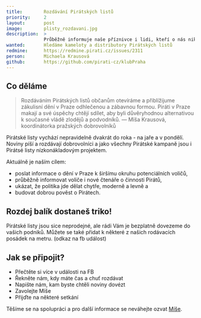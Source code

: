 ```yaml
---
title:        Rozdávání Pirátských listů
priority:     2
layout:       post
image:        plisty_rozdavani.jpg
description:  >
              Průběžně informuje naše příznivce i lidi, kteří o nás nikdy neslyšeli, o tom, co právě děláme. Tištěná verze Pirátských listů může i díky vaší pomoci doputovat k příznivcům, kteří se o nás chtějí dozvědět více, ale s Internetem se příliš nekamarádí. 
wanted:       Hledáme kameloty a distributory Pirátských listů
redmine:      https://redmine.pirati.cz/issues/2311
person:       Michaela Krausová
github:       https://github.com/pirati-cz/klubPraha
---
```


## Co děláme

> Rozdáváním Pirátských listů občanům otevíráme 
> a přiblížijume zákulisní dění v Praze odhlečenou a zábavnou formou.
> Piráti v Praze makají a své úspěchy chtějí sdílet,
> aby byli důvěryhodnou alternativou k současné vládě zlodějů a podvodníků.
> — Míša Krausová, koordinátorka pražských dobrovolníků

Pirátské listy vychází nepravidelně dvakrát do roka - na jaře a v pondělí.
Noviny píší a rozdávají dobrovolníci a jako všechny Pirátské kampaně jsou 
i Pirátsé listy nízkonákladovým projektem.


Aktuálně je naším cílem: 

* poslat informace o dění v Praze k širšímu okruhu potenciálních voličů,
* průběžně informovat voliče i nové čtenáře o činnosti Pirátů,
* ukázat, že politika jde dělat chytře, moderně a levně a
* budovat dobrou pověst o Pirátech.
 
## Rozdej balík dostaneš triko! 

Pirátské listy jsou sice neprodejné, ale rádi Vám je bezplatně dovezeme do vašich podniků.
Můžete se také přidat k některé z našich rodávacích posádek na metru. (odkaz na fb událost)


## Jak se připojit?

* Přečtěte si více v události na FB
* Řekněte nám, kdy máte čas a chuť rozdávat
* Napište nám, kam byste chtěli noviny dovézt
* Zavolejte Míše
* Přijďte na některé setkání


Těšíme se na spolupráci a pro další informace se neváhejte ozvat [Míše][krausova]. 

[cal]: /kalendar/#praha
[volunteers]: https://www.facebook.com/events/608046102692531/
[krausova]: /lide/michaela-krausova/
